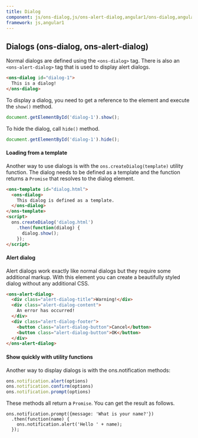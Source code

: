 ```yaml
---
title: Dialog
component: js/ons-dialog,js/ons-alert-dialog,angular1/ons-dialog,angular1/ons-alert-dialog
framework: js,angular1
---
```


## Dialogs (ons-dialog, ons-alert-dialog)

Normal dialogs are defined using the `<ons-dialog>` tag. There is also an `<ons-alert-dialog>` tag that is used to display alert dialogs.

``` html
<ons-dialog id="dialog-1">
  This is a dialog!
</ons-dialog>
```
To display a dialog, you need to get a reference to the element and execute the `show()` method.

``` javascript
document.getElementById('dialog-1').show();
```

To hide the dialog, call `hide()` method.

``` javascript
document.getElementById('dialog-1').hide();
```

#### Loading from a template

Another way to use dialogs is with the `ons.createDialog(template)` utility function. The dialog needs to be defined as a template and the function returns a `Promise` that resolves to the dialog element.

``` html
<ons-template id="dialog.html">
  <ons-dialog>
    This dialog is defined as a template.
  </ons-dialog>
</ons-template>
<script>
  ons.createDialog('dialog.html')
    .then(function(dialog) {
      dialog.show();
    });
</script>
```

#### Alert dialog

Alert dialogs work exactly like normal dialogs but they require some additional markup. With this element you can create a beautifully styled dialog without any additional CSS.

``` html
<ons-alert-dialog>
  <div class="alert-dialog-title">Warning!</div>
  <div class="alert-dialog-content">
    An error has occurred!
  </div>
  <div class="alert-dialog-footer">
    <button class="alert-dialog-button">Cancel</button>
    <button class="alert-dialog-button">OK</button>
  </div>
</ons-alert-dialog>
```

#### Show quickly with utility functions

Another way to display dialogs is with the ons.notification methods:

``` javascript
ons.notification.alert(options)
ons.notification.confirm(options)
ons.notification.prompt(options)
```

These methods all return a `Promise`. You can get the result as follows.

```
ons.notification.prompt({message: 'What is your name?'})
  .then(function(name) {
    ons.notification.alert('Hello ' + name);
  });
```

